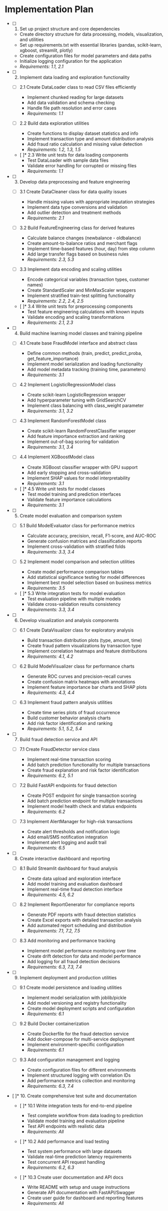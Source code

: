 # Implementation Plan

- [ ] 1. Set up project structure and core dependencies
  - Create directory structure for data processing, models, visualization, and utilities
  - Set up requirements.txt with essential libraries (pandas, scikit-learn, xgboost, streamlit, plotly)
  - Create configuration files for model parameters and data paths
  - Initialize logging configuration for the application
  - _Requirements: 1.1, 2.1_

- [ ] 2. Implement data loading and exploration functionality
  - [ ] 2.1 Create DataLoader class to read CSV files efficiently
    - Implement chunked reading for large datasets
    - Add data validation and schema checking
    - Handle file path resolution and error cases
    - _Requirements: 1.1_
  
  - [ ] 2.2 Build data exploration utilities
    - Create functions to display dataset statistics and info
    - Implement transaction type and amount distribution analysis
    - Add fraud ratio calculation and missing value detection
    - _Requirements: 1.2, 1.3, 1.5_
  
  - [ ]* 2.3 Write unit tests for data loading components
    - Test DataLoader with sample data files
    - Validate error handling for corrupted or missing files
    - _Requirements: 1.1_

- [ ] 3. Develop data preprocessing and feature engineering
  - [ ] 3.1 Create DataCleaner class for data quality issues
    - Handle missing values with appropriate imputation strategies
    - Implement data type conversions and validation
    - Add outlier detection and treatment methods
    - _Requirements: 2.1_
  
  - [ ] 3.2 Build FeatureEngineering class for derived features
    - Calculate balance changes (newbalance - oldbalance)
    - Create amount-to-balance ratios and merchant flags
    - Implement time-based features (hour, day) from step column
    - Add large transfer flags based on business rules
    - _Requirements: 2.3, 5.3_
  
  - [ ] 3.3 Implement data encoding and scaling utilities
    - Encode categorical variables (transaction types, customer names)
    - Create StandardScaler and MinMaxScaler wrappers
    - Implement stratified train-test splitting functionality
    - _Requirements: 2.2, 2.4, 2.5_
  
  - [ ]* 3.4 Write unit tests for preprocessing components
    - Test feature engineering calculations with known inputs
    - Validate encoding and scaling transformations
    - _Requirements: 2.1, 2.3_

- [ ] 4. Build machine learning model classes and training pipeline
  - [ ] 4.1 Create base FraudModel interface and abstract class
    - Define common methods (train, predict, predict_proba, get_feature_importance)
    - Implement model serialization and loading functionality
    - Add model metadata tracking (training time, parameters)
    - _Requirements: 3.1_
  
  - [ ] 4.2 Implement LogisticRegressionModel class
    - Create scikit-learn LogisticRegression wrapper
    - Add hyperparameter tuning with GridSearchCV
    - Implement class balancing with class_weight parameter
    - _Requirements: 3.1, 3.2_
  
  - [ ] 4.3 Implement RandomForestModel class
    - Create scikit-learn RandomForestClassifier wrapper
    - Add feature importance extraction and ranking
    - Implement out-of-bag scoring for validation
    - _Requirements: 3.1, 3.4_
  
  - [ ] 4.4 Implement XGBoostModel class
    - Create XGBoost classifier wrapper with GPU support
    - Add early stopping and cross-validation
    - Implement SHAP values for model interpretability
    - _Requirements: 3.1_
  
  - [ ]* 4.5 Write unit tests for model classes
    - Test model training and prediction interfaces
    - Validate feature importance calculations
    - _Requirements: 3.1_

- [ ] 5. Create model evaluation and comparison system
  - [ ] 5.1 Build ModelEvaluator class for performance metrics
    - Calculate accuracy, precision, recall, F1-score, and AUC-ROC
    - Generate confusion matrices and classification reports
    - Implement cross-validation with stratified folds
    - _Requirements: 3.3, 3.4_
  
  - [ ] 5.2 Implement model comparison and selection utilities
    - Create model performance comparison tables
    - Add statistical significance testing for model differences
    - Implement best model selection based on business metrics
    - _Requirements: 3.5_
  
  - [ ]* 5.3 Write integration tests for model evaluation
    - Test evaluation pipeline with multiple models
    - Validate cross-validation results consistency
    - _Requirements: 3.3, 3.4_

- [ ] 6. Develop visualization and analysis components
  - [ ] 6.1 Create DataVisualizer class for exploratory analysis
    - Build transaction distribution plots (type, amount, time)
    - Create fraud pattern visualizations by transaction type
    - Implement correlation heatmaps and feature distributions
    - _Requirements: 4.1, 4.2_
  
  - [ ] 6.2 Build ModelVisualizer class for performance charts
    - Generate ROC curves and precision-recall curves
    - Create confusion matrix heatmaps with annotations
    - Implement feature importance bar charts and SHAP plots
    - _Requirements: 4.3, 4.4_
  
  - [ ] 6.3 Implement fraud pattern analysis utilities
    - Create time series plots of fraud occurrence
    - Build customer behavior analysis charts
    - Add risk factor identification and ranking
    - _Requirements: 5.1, 5.2, 5.4_

- [ ] 7. Build fraud detection service and API
  - [ ] 7.1 Create FraudDetector service class
    - Implement real-time transaction scoring
    - Add batch prediction functionality for multiple transactions
    - Create fraud explanation and risk factor identification
    - _Requirements: 6.2, 5.1_
  
  - [ ] 7.2 Build FastAPI endpoints for fraud detection
    - Create POST endpoint for single transaction scoring
    - Add batch prediction endpoint for multiple transactions
    - Implement model health check and status endpoints
    - _Requirements: 6.2_
  
  - [ ] 7.3 Implement AlertManager for high-risk transactions
    - Create alert thresholds and notification logic
    - Add email/SMS notification integration
    - Implement alert logging and audit trail
    - _Requirements: 6.5_

- [ ] 8. Create interactive dashboard and reporting
  - [ ] 8.1 Build Streamlit dashboard for fraud analysis
    - Create data upload and exploration interface
    - Add model training and evaluation dashboard
    - Implement real-time fraud detection interface
    - _Requirements: 4.5, 6.2_
  
  - [ ] 8.2 Implement ReportGenerator for compliance reports
    - Generate PDF reports with fraud detection statistics
    - Create Excel exports with detailed transaction analysis
    - Add automated report scheduling and distribution
    - _Requirements: 7.1, 7.2, 7.5_
  
  - [ ] 8.3 Add monitoring and performance tracking
    - Implement model performance monitoring over time
    - Create drift detection for data and model performance
    - Add logging for all fraud detection decisions
    - _Requirements: 6.3, 7.3, 7.4_

- [ ] 9. Implement deployment and production utilities
  - [ ] 9.1 Create model persistence and loading utilities
    - Implement model serialization with joblib/pickle
    - Add model versioning and registry functionality
    - Create model deployment scripts and configuration
    - _Requirements: 6.1_
  
  - [ ] 9.2 Build Docker containerization
    - Create Dockerfile for the fraud detection service
    - Add docker-compose for multi-service deployment
    - Implement environment-specific configuration
    - _Requirements: 6.1_
  
  - [ ] 9.3 Add configuration management and logging
    - Create configuration files for different environments
    - Implement structured logging with correlation IDs
    - Add performance metrics collection and monitoring
    - _Requirements: 6.3, 7.4_

- [ ]* 10. Create comprehensive test suite and documentation
  - [ ]* 10.1 Write integration tests for end-to-end pipeline
    - Test complete workflow from data loading to prediction
    - Validate model training and evaluation pipeline
    - Test API endpoints with realistic data
    - _Requirements: All_
  
  - [ ]* 10.2 Add performance and load testing
    - Test system performance with large datasets
    - Validate real-time prediction latency requirements
    - Test concurrent API request handling
    - _Requirements: 6.2, 6.3_
  
  - [ ]* 10.3 Create user documentation and API docs
    - Write README with setup and usage instructions
    - Generate API documentation with FastAPI/Swagger
    - Create user guide for dashboard and reporting features
    - _Requirements: All_